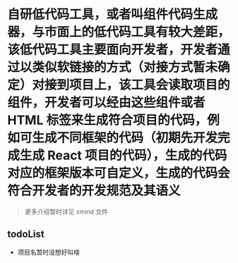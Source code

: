 # 自研低代码工具，或者叫组件代码生成器，与市面上的低代码工具有较大差距，该低代码工具主要面向开发者，开发者通过以类似软链接的方式（对接方式暂未确定）对接到项目上，该工具会读取项目的组件，开发者可以经由这些组件或者 HTML 标签来生成符合项目的代码，例如可生成不同框架的代码（初期先开发完成生成 React 项目的代码），生成的代码对应的框架版本可自定义，生成的代码会符合开发者的开发规范及其语义

> 更多介绍暂时详见 xmind 文件

## todoList

- 项目名暂时没想好叫啥
